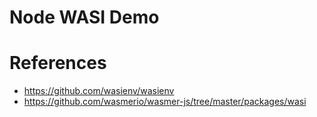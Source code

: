 Node WASI Demo
==============


# References

* https://github.com/wasienv/wasienv
* https://github.com/wasmerio/wasmer-js/tree/master/packages/wasi
